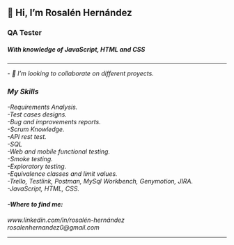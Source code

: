 <div><h2> 👋 Hi, I’m Rosalén Hernández </h2>
 <h3> QA Tester </h3>
 <h5>With knowledge of <em>JavaScript, HTML and CSS</h5>
</div>
<hr>
- 👀 I’m looking to collaborate on different proyects. 

<h3></h3>
<h3>My Skills</h3>
-Requirements Analysis.<br>
-Test cases designs.<br>
-Bug and improvements reports.<br>
-Scrum Knowledge.<br>
-API rest test.<br>
-SQL<br>
-Web and mobile functional testing.<br>
-Smoke testing.<br>
-Exploratory testing.<br>
-Equivalence classes and limit values.<br>
-Trello, Testlink, Postman, MySql Workbench, Genymotion, JIRA.<br>
-JavaScript, HTML, CSS.





<h4>-Where to find me:</h4>
www.linkedin.com/in/rosalén-hernández<br> 
rosalenhernandez0@gmail.com
<hr>



<!---
rochi25/rochi25 is a ✨ special ✨ repository because its `README.md` (this file) appears on your GitHub profile.
You can click the Preview link to take a look at your changes.
--->
